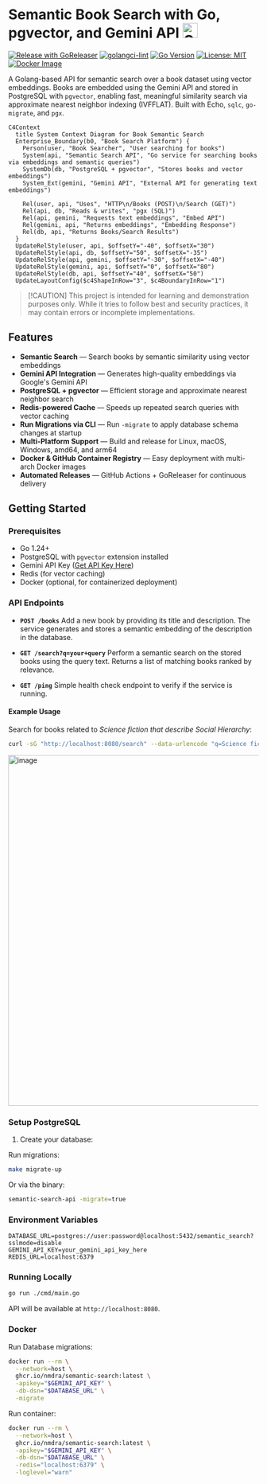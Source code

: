 # Semantic Book Search with Go, pgvector, and Gemini API <img src="https://github.com/egonelbre/gophers/blob/master/.thumb/animation/gopher-dance-long.gif?raw=true" alt="Gopher Dancing" width="30"/>

[![Release with GoReleaser](https://github.com/nmdra/Semantic-Search/actions/workflows/release.yaml/badge.svg)](https://github.com/nmdra/Semantic-Search/actions/workflows/release.yaml)
[![golangci-lint](https://github.com/nmdra/Semantic-Search/actions/workflows/golangci-lint.yaml/badge.svg)](https://github.com/nmdra/Semantic-Search/actions/workflows/golangci-lint.yaml)
[![Go Version](https://img.shields.io/badge/go-1.24-blue.svg)](https://golang.org/dl/)
[![License: MIT](https://img.shields.io/badge/license-MIT-green.svg)](LICENSE)
[![Docker Image](https://img.shields.io/badge/docker-ghcr.io%2Fnmdra%2Fsemantic--search-blue?logo=docker)](https://ghcr.io/nmdra/semantic-search)

A Golang-based API for semantic search over a book dataset using vector embeddings. Books are embedded using the Gemini API and stored in PostgreSQL with `pgvector`, enabling fast, meaningful similarity search via approximate nearest neighbor indexing (IVFFLAT). Built with Echo, `sqlc`, `go-migrate`, and `pgx`.

```mermaid
C4Context
  title System Context Diagram for Book Semantic Search
  Enterprise_Boundary(b0, "Book Search Platform") {
    Person(user, "Book Searcher", "User searching for books")
    System(api, "Semantic Search API", "Go service for searching books via embeddings and semantic queries")
    SystemDb(db, "PostgreSQL + pgvector", "Stores books and vector embeddings")
    System_Ext(gemini, "Gemini API", "External API for generating text embeddings")

    Rel(user, api, "Uses", "HTTP\n/Books (POST)\n/Search (GET)")
    Rel(api, db, "Reads & writes", "pgx (SQL)")
    Rel(api, gemini, "Requests text embeddings", "Embed API")
    Rel(gemini, api, "Returns embeddings", "Embedding Response")
    Rel(db, api, "Returns Books/Search Results")
  }
  UpdateRelStyle(user, api, $offsetY="-40", $offsetX="30")
  UpdateRelStyle(api, db, $offsetY="50", $offsetX="-35")
  UpdateRelStyle(api, gemini, $offsetY="-30", $offsetX="-40")
  UpdateRelStyle(gemini, api, $offsetY="0", $offsetX="80")
  UpdateRelStyle(db, api, $offsetY="40", $offsetX="50")
  UpdateLayoutConfig($c4ShapeInRow="3", $c4BoundaryInRow="1")
````

> \[!CAUTION]
> This project is intended for learning and demonstration purposes only.
> While it tries to follow best and security practices, it may contain errors or incomplete implementations.

## Features

* **Semantic Search** — Search books by semantic similarity using vector embeddings
* **Gemini API Integration** — Generates high-quality embeddings via Google's Gemini API
* **PostgreSQL + pgvector** — Efficient storage and approximate nearest neighbor search
* **Redis-powered Cache** — Speeds up repeated search queries with vector caching
* **Run Migrations via CLI** — Run `-migrate` to apply database schema changes at startup
* **Multi-Platform Support** — Build and release for Linux, macOS, Windows, amd64, and arm64
* **Docker & GitHub Container Registry** — Easy deployment with multi-arch Docker images
* **Automated Releases** — GitHub Actions + GoReleaser for continuous delivery

## Getting Started

### Prerequisites

* Go 1.24+
* PostgreSQL with `pgvector` extension installed
* Gemini API Key ([Get API Key Here](https://aistudio.google.com/app/apikey))
* Redis (for vector caching)
* Docker (optional, for containerized deployment)

### API Endpoints

* **`POST /books`**
  Add a new book by providing its title and description. The service generates and stores a semantic embedding of the description in the database.

* **`GET /search?q=your+query`**
  Perform a semantic search on the stored books using the query text. Returns a list of matching books ranked by relevance.

* **`GET /ping`**
  Simple health check endpoint to verify if the service is running.

#### Example Usage

Search for books related to *Science fiction that describe Social Hierarchy*:

```bash
curl -sG "http://localhost:8080/search" --data-urlencode "q=Science fiction that describe Social Hierarchy" | jq
```
<img width="1331" height="705" alt="image" src="https://github.com/user-attachments/assets/d11a4a23-1260-4809-8416-bcf2986f5154" />

### Setup PostgreSQL

1. Create your database:

Run migrations:

```bash
make migrate-up
```

Or via the binary:

```bash
semantic-search-api -migrate=true
```
### Environment Variables

```
DATABASE_URL=postgres://user:password@localhost:5432/semantic_search?sslmode=disable
GEMINI_API_KEY=your_gemini_api_key_here
REDIS_URL=localhost:6379
```

### Running Locally

```bash
go run ./cmd/main.go
```

API will be available at `http://localhost:8080`.

### Docker

Run Database migrations:

```bash
docker run --rm \
  --network=host \
  ghcr.io/nmdra/semantic-search:latest \
  -apikey="$GEMINI_API_KEY" \
  -db-dsn="$DATABASE_URL" \
  -migrate
```

Run container:

```bash
docker run --rm \
  --network=host \
  ghcr.io/nmdra/semantic-search:latest \
  -apikey="$GEMINI_API_KEY" \
  -db-dsn="$DATABASE_URL" \
  -redis="localhost:6379" \
  -loglevel="warn"
```
